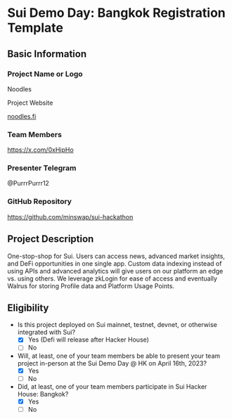 # Sui Demo Day: Bangkok Registration Template

## Basic Information

### Project Name or Logo

Noodles

Project Website

[noodles.fi](http://noodles.fi/)

### Team Members

https://x.com/0xHipHo


### Presenter Telegram

@PurrrPurrr12

### GitHub Repository

https://github.com/minswap/sui-hackathon

## Project Description

One-stop-shop for Sui. Users can access news, advanced market insights, and DeFi opportunities in one single app. Custom data indexing instead of using APIs and advanced analytics will give users on our platform an edge vs. using others. We leverage zkLogin for ease of access and eventually Walrus for storing Profile data and Platform Usage Points.

## Eligibility

- Is this project deployed on Sui mainnet, testnet, devnet, or otherwise integrated with Sui?
  - [X] Yes (Defi will release after Hacker House)
  - [ ] No
- Will, at least, one of your team members be able to present your team project in-person at the Sui Demo Day @ HK on April 16th, 2023?
  - [X] Yes
  - [ ] No
- Did, at least, one of your team members participate in Sui Hacker House: Bangkok?
  - [X] Yes
  - [ ] No
